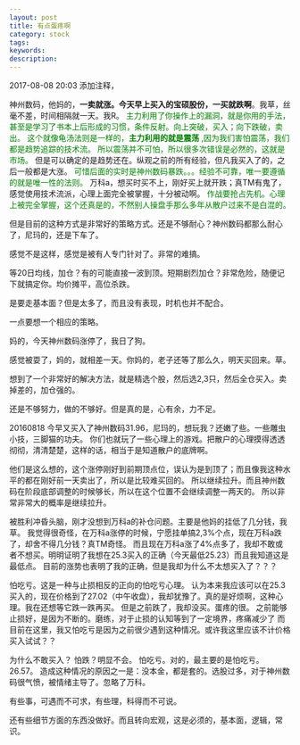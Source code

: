 ```yaml
---
layout: post
title: 有点蛋疼啊
category: stock
tags: 
keywords: 
description: 
---
```


2017-08-08 20:03 添加注释，

神州数码，他妈的，**一卖就涨。今天早上买入的宝硕股份，一买就跌啊**。我草，丝毫不差，时间相隔就一天。我R。
<span style="color:green">
主力利用了你操作上的漏洞，就是你用的手法，甚至是学习了书本上后形成的习惯，条件反射。向上突破，买入；向下跌破，卖出。
这个就像龟汤法则是一样的，**主力利用的就是震荡** ,因为我们害怕震荡，我们都是趋势追踪的技术流。
所以震荡并不可怕，所以很多次错误是必然的，这就是市场。
</span>
但是可以确定的是趋势还在。纵观之前的所有经验，但凡我买入了的，之后一般都是大涨。
<span style="color:green">
可惜后面的实时是神州数码暴跌。。。经验不可靠，唯一要遵循的就是唯一性的法则。
</span>
万科a，想买时买不上，刚好买上就开跌；真TM有鬼了，感觉使用技术流派，心理上面完全被掌握，十分被动啊。
<span style="color:green">
作战要抢占先机。心理上被完全掌握，这个还真是的，不然别人操盘手那么多年从散户过来不是白混的。
</span>

但是目前的这种方式是非常好的策略方式。还是不够耐心？神州数码都那么耐心了，尼玛的，还是下车了。

感觉不是这样，感觉是被有人专门针对了。非常的难搞。

等20日均线，加仓？有的可能直接一波到顶。短期剧烈加仓？非常危险，随便记下就搞定你。均价摊平，高位杀跌。

是要走基本面？但是太多了，而且没有表现，时机也并不配合。

一点要想一个相应的策略。

妈的，今天神州数码涨停了，我日了狗。

感觉被耍了，妈的，就相差一天。你妈的，老子还等了那么久，明天买回来。草。

想到了一个非常好的解决方法，就是精选个股，然后选2,3只，然后全仓买入。卖掉差的，加仓强的。

还是不够努力，做的不够好。但是真的是，心有余，力不足。

20160818
今早又买入了神州数码31.96，尼玛的，想玩我？还嫩了些。一些雕虫小技，三脚猫的功夫。
你们也就玩了一些心理上的游戏。把散户的心理摸得透透彻彻，清清楚楚，这样的话，相当于是知道散户的底牌啊。

他们是这么想的，这个涨停刚好到前期顶点位，误认为是到顶了；而且像我这种水平的都在刚好前一天卖出了，所以是比较难买回的。
所以继续拉升。而且神州数码在阶段底部调整的时候够长，所以在这个位置不会继续调整一两天的。
所以非常非常大的概率是继续拉升。

被胜利冲昏头脑，刚才没想到万科a的补仓问题。主要是他妈的挂低了几分钱，我草。
我觉得很奇怪，在万科a涨停的时候，宁愿挂单搞2,3%个点，现在万科a跌了，却舍不得几分钱？真TM奇怪。
而且现在万科a涨了4%点多了，我却不敢或者不想买。明明证明了我想在25.3买入的正确（今天最低25.23）而且我知道这是最低点。
目前的涨势也表明了我的正确，但是我却为什么不太想买入了？？？

怕吃亏。这是一种与止损相反的正向的怕吃亏心理。
认为本来我应该可以在25.3买入的，现在价格到了27.02（中午收盘），我却犹豫了。真的是好烦啊，这种心理。我在还想等它跌一跌再买。
但是之前跌了，我却没买。蛋疼的很。
之前能够止损好，是因为不断的。磨练，对于止损的认知等到了一定境界，疼痛减少了
而目前在这里，我又怕吃亏是因为之前很少遇到这种情况。或许我这里应该不计价格买入试试？？

为什么不敢买入？
怕跌？明显不会。
怕吃亏。对的，最主要的是怕吃亏。
26.57。
造成这种情况的原因之一是：没本金，都是套的。选股过多，对于神州数码很气愤，被情绪主导了。忽略了万科。

有些事，可遇而不可求，有些理，科得而不可说。



还有些细节方面的东西没做好。而且转向宏观，这是必须的，基本面，逻辑，常识。






